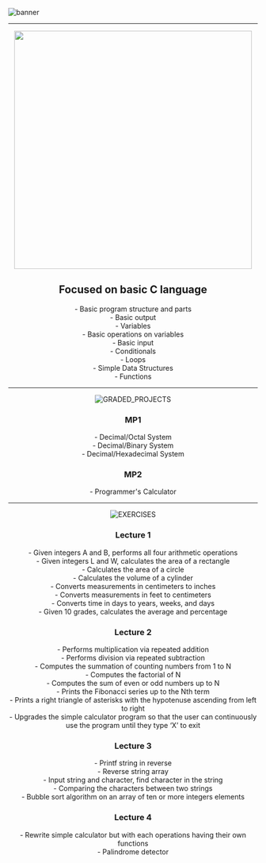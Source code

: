 ![banner](https://user-images.githubusercontent.com/119753190/212424956-2d6f87b2-4748-4b00-86e6-32b8a6f774cb.png)

<hr>

<div align=center>
<img src="https://user-images.githubusercontent.com/119753190/212428286-9021b9b2-87c5-4803-bfdd-01b00ed7d371.png" width=480>

<h2>Focused on basic C language</h2>
- Basic program structure and parts<br>
- Basic output<br>
- Variables<br>
- Basic operations on variables<br>
- Basic input<br>
- Conditionals<br>
- Loops<br>
- Simple Data Structures<br>
- Functions

<hr>

![GRADED_PROJECTS](https://user-images.githubusercontent.com/119753190/212424672-b0cddbc2-3a07-4a26-843b-7057c6c789e2.png)

<h3>MP1</h3>
- Decimal/Octal System<br>
- Decimal/Binary System<br>
- Decimal/Hexadecimal System

<h3>MP2</h3>
- Programmer's Calculator

<hr>

![EXERCISES](https://user-images.githubusercontent.com/119753190/212424578-a59793ef-468b-44ad-acf0-7868401b8e7d.png)

<h3>Lecture 1</h3>
- Given integers A and B, performs all four arithmetic operations<br>
- Given integers L and W, calculates the area of a rectangle<br>
- Calculates the area of a circle<br>
- Calculates the volume of a cylinder<br>
- Converts measurements in centimeters to inches<br>
- Converts measurements in feet to centimeters<br>
- Converts time in days to years, weeks, and days<br>
- Given 10 grades, calculates the average and percentage


<h3>Lecture 2</h3>
- Performs multiplication via repeated addition<br>
- Performs division via repeated subtraction<br>
- Computes the summation of counting numbers from 1 to N<br>
- Computes the factorial of N<br>
- Computes the sum of even or odd numbers up to N<br>
- Prints the Fibonacci series up to the Nth term<br>
- Prints a right triangle of asterisks with the hypotenuse ascending from left to right<br>
- Upgrades the simple calculator program so that the user can continuously use the program until they type ‘X’ to exit
    
<h3>Lecture 3</h3>
- Printf string in reverse<br>
- Reverse string array<br>
- Input string and character, find character in the string<br>
- Comparing the characters between two strings<br>
- Bubble sort algorithm on an array of ten or more integers elements


<h3>Lecture 4</h3>
- Rewrite simple calculator but with each operations having their own functions<br>
- Palindrome detector

</div>
